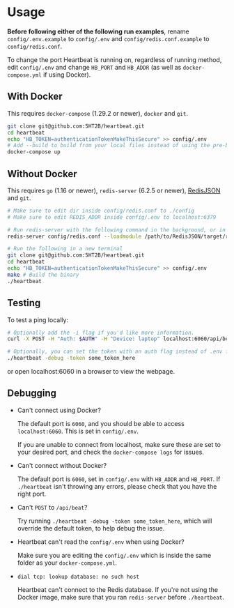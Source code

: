 # Usage

**Before following either of the following run examples**, rename `config/.env.example` to `config/.env` and 
`config/redis.conf.example` to `config/redis.conf`.

To change the port Heartbeat is running on, regardless of running method, edit `config/.env` and change `HB_PORT` and `HB_ADDR`
(as well as `docker-compose.yml` if using Docker).

## With Docker

This requires `docker-compose` (1.29.2 or newer), `docker` and `git`.

```bash
git clone git@github.com:5HT2B/heartbeat.git
cd heartbeat
echo "HB_TOKEN=authenticationTokenMakeThisSecure" >> config/.env
# Add --build to build from your local files instead of using the pre-built image 
docker-compose up
```

## Without Docker

This requires `go` (1.16 or newer), `redis-server` (6.2.5 or newer), [RedisJSON](https://github.com/RedisJSON/RedisJSON) and `git`.

```bash
# Make sure to edit dir inside config/redis.conf to ./config
# Make sure to edit REDIS_ADDR inside config/.env to localhost:6379

# Run redis-server with the following command in the background, or in another window
redis-server config/redis.conf --loadmodule /path/to/RedisJSON/target/release/librejson.so

# Run the following in a new terminal
git clone git@github.com:5HT2B/heartbeat.git
cd heartbeat
echo "HB_TOKEN=authenticationTokenMakeThisSecure" >> config/.env
make # Build the binary
./heartbeat
```

## Testing

To test a ping locally:

```bash
# Optionally add the -i flag if you'd like more information.
curl -X POST -H "Auth: $AUTH" -H "Device: laptop" localhost:6060/api/beat

# Optionally, you can set the token with an auth flag instead of .env for debugging
./heartbeat -debug -token some_token_here
```

or open localhost:6060 in a browser to view the webpage.

## Debugging

- Can't connect using Docker?

    The default port is `6060`, and you should be able to access `localhost:6060`. This is set in `config/.env`.

    If you are unable to connect from localhost, make sure these are set to your desired port, and check the `docker-compose logs` for issues.

- Can't connect without Docker?

    The default port is `6060`, set in `config/.env` with `HB_ADDR` and `HB_PORT`. If `./heartbeat` isn't throwing any errors, please check that you have the right port.

- Can't `POST` to `/api/beat`?

    Try running `./heartbeat -debug -token some_token_here`, which will override the default token, to help debug the issue.

- Heartbeat can't read the `config/.env` when using Docker?

    Make sure you are editing the `config/.env` which is inside the same folder as your `docker-compose.yml`.

- `dial tcp: lookup database: no such host`

    Heartbeat can't connect to the Redis database. If you're not using the Docker image, make sure that you ran `redis-server` before `./heartbeat`.
